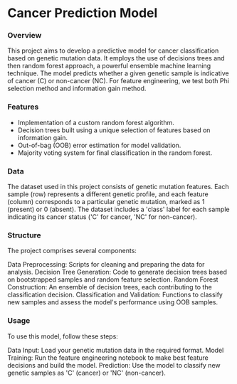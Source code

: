 # Cancer Prediction Model
### Overview
This project aims to develop a predictive model for cancer classification based on genetic mutation data. It employs the use of decisions trees and then random forest approach, a powerful ensemble machine learning technique. The model predicts whether a given genetic sample is indicative of cancer (C) or non-cancer (NC). For feature engineering, we test both Phi selection method and information gain method.

### Features
- Implementation of a custom random forest algorithm.
- Decision trees built using a unique selection of features based on information gain.
- Out-of-bag (OOB) error estimation for model validation.
- Majority voting system for final classification in the random forest.

### Data
The dataset used in this project consists of genetic mutation features. Each sample (row) represents a different genetic profile, and each feature (column) corresponds to a particular genetic mutation, marked as 1 (present) or 0 (absent). The dataset includes a 'class' label for each sample indicating its cancer status ('C' for cancer, 'NC' for non-cancer).

### Structure
The project comprises several components:

Data Preprocessing: Scripts for cleaning and preparing the data for analysis.
Decision Tree Generation: Code to generate decision trees based on bootstrapped samples and random feature selection.
Random Forest Construction: An ensemble of decision trees, each contributing to the classification decision.
Classification and Validation: Functions to classify new samples and assess the model's performance using OOB samples.

### Usage
To use this model, follow these steps:

Data Input: Load your genetic mutation data in the required format.
Model Training: Run the feature engineering notebook to make best feature decisions and build the model.
Prediction: Use the model to classify new genetic samples as 'C' (cancer) or 'NC' (non-cancer).

